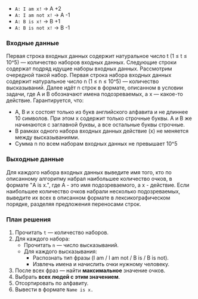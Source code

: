 - `A: I am x!` → A +2
- `A: I am not x!` → A -1
- `A: B is x!` → B +1
- `A: B is not x!` → B -1

### Входные данные 

Первая строка входных данных содержит натуральное число 
t (1 ≤ t ≤ 10^5) — количество наборов входных данных. Следующие строки содержат подряд идущие наборы входных данных.
Рассмотрим очередной такой набор.
Первая строка набора входных данных содержит натуральное число n
(1 ≤ n ≤ 10^5) — количество высказываний. Далее идёт n строк в формате, описанном в условии задачи, где A и B обозначают
имена подозреваемых, а x — какое-то действие.
Гарантируется, что:
- A, B и x состоят только из букв английского алфавита и не длиннее 10 символов. При этом x
 содержит только строчные буквы. A и B же начинаются с заглавной буквы, а все остальные буквы строчные.
- В рамках одного набора входных данных действие (x) не меняется между высказываниями.
- Сумма n по всем наборам входных данных не превышает 10^5

### Выходные данные
Для каждого набора входных данных выведите имя того, кто по описанному алгоритму набрал наибольшее количество очков,
в формате "A is x.", где A - это имя подозреваемого, а х - действие. Если наибольшее количество очков набрали несколько 
подозреваемых, выведите их всех в описанном формате в лексикографическом порядке, разделяя предложения переносами строк.

### План решения 

1. Прочитать `t` — количество наборов.
2. Для каждого набора:
   - Прочитать `n` — число высказываний.
   - Для каждого высказывания:
     - Распознать тип фразы (I am / I am not / B is / B is not).
     - Извлечь имена и начислить очки нужному человеку.
3. После всех фраз — найти **максимальное** значение очков.
4. Выбрать **всех людей с этим значением**.
5. Отсортировать по алфавиту.
6. Вывести в формате `Name is x.`
